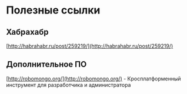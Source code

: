 # Полезные ссылки

## Хабрахабр

[http://habrahabr.ru/post/259219/](http://habrahabr.ru/post/259219/)

## Дополнительное ПО

[http://robomongo.org/](http://robomongo.org/) - Кросплатформенный инструмент для разработчика и администратора

